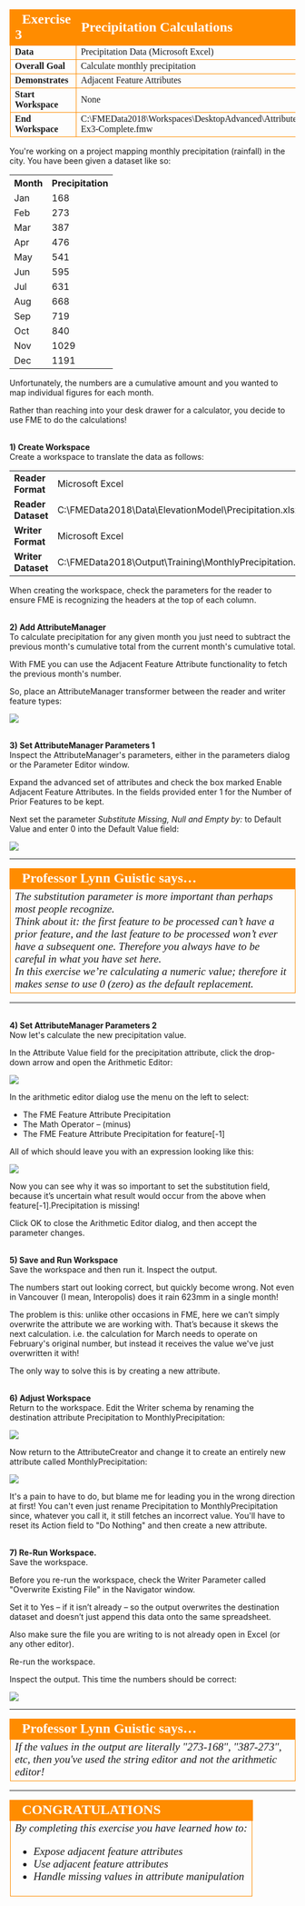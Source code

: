 <!--Exercise Section-->


<table style="border-spacing: 0px;border-collapse: collapse;font-family:serif">
<tr>
<td style="vertical-align:middle;background-color:darkorange;border: 2px solid darkorange">
<i class="fa fa-cogs fa-lg fa-pull-left fa-fw" style="color:white;padding-right: 12px;vertical-align:text-top"></i>
<span style="color:white;font-size:x-large;font-weight: bold">Exercise 3</span>
</td>
<td style="border: 2px solid darkorange;background-color:darkorange;color:white">
<span style="color:white;font-size:x-large;font-weight: bold">Precipitation Calculations</span>
</td>
</tr>

<tr>
<td style="border: 1px solid darkorange; font-weight: bold">Data</td>
<td style="border: 1px solid darkorange">Precipitation Data (Microsoft Excel)</td>
</tr>

<tr>
<td style="border: 1px solid darkorange; font-weight: bold">Overall Goal</td>
<td style="border: 1px solid darkorange">Calculate monthly precipitation</td>
</tr>

<tr>
<td style="border: 1px solid darkorange; font-weight: bold">Demonstrates</td>
<td style="border: 1px solid darkorange">Adjacent Feature Attributes</td>
</tr>

<tr>
<td style="border: 1px solid darkorange; font-weight: bold">Start Workspace</td>
<td style="border: 1px solid darkorange">None</td>
</tr>

<tr>
<td style="border: 1px solid darkorange; font-weight: bold">End Workspace</td>
<td style="border: 1px solid darkorange">C:\FMEData2018\Workspaces\DesktopAdvanced\Attributes-Ex3-Complete.fmw</td>
</tr>

</table>


You're working on a project mapping monthly precipitation (rainfall) in the city. You have been given a dataset like so:

<table>
<tr><th>Month</th><th>Precipitation</th></tr>
<tr><td>Jan</td><td>168</td></tr>
<tr><td>Feb</td><td>273</td></tr>
<tr><td>Mar</td><td>387</td></tr>
<tr><td>Apr</td><td>476</td></tr>
<tr><td>May</td><td>541</td></tr>
<tr><td>Jun</td><td>595</td></tr>
<tr><td>Jul</td><td>631</td></tr>
<tr><td>Aug</td><td>668</td></tr>
<tr><td>Sep</td><td>719</td></tr>
<tr><td>Oct</td><td>840</td></tr>
<tr><td>Nov</td><td>1029</td></tr>
<tr><td>Dec</td><td>1191</td></tr>
</table>

Unfortunately, the numbers are a cumulative amount and you wanted to map individual figures for each month. 

Rather than reaching into your desk drawer for a calculator, you decide to use FME to do the calculations!


<br>**1) Create Workspace**
<br>Create a workspace to translate the data as follows:

<table style="border: 0px">

<tr>
<td style="font-weight: bold">Reader Format</td>
<td style="">Microsoft Excel</td>
</tr>

<tr>
<td style="font-weight: bold">Reader Dataset</td>
<td style="">C:\FMEData2018\Data\ElevationModel\Precipitation.xlsx</td>
</tr>

<tr>
<td style="font-weight: bold">Writer Format</td>
<td style="">Microsoft Excel</td>
</tr>

<tr>
<td style="font-weight: bold">Writer Dataset</td>
<td style="">C:\FMEData2018\Output\Training\MonthlyPrecipitation.xlsx</td>
</tr>

</table>

When creating the workspace, check the parameters for the reader to ensure FME is recognizing the headers at the top of each column.


<br>**2) Add AttributeManager**
<br>To calculate precipitation for any given month you just need to subtract the previous month's cumulative total from the current month's cumulative total.

With FME you can use the Adjacent Feature Attribute functionality to fetch the previous month's number.

So, place an AttributeManager transformer between the reader and writer feature types:

![](./Images/Img1.243.Ex3.InitialWorkspace.png)


<br>**3) Set AttributeManager Parameters 1**
<br>Inspect the AttributeManager's parameters, either in the parameters dialog or the Parameter Editor window. 

Expand the advanced set of attributes and check the box marked Enable Adjacent Feature Attributes. In the fields provided enter 1 for the Number of Prior Features to be kept.

Next set the parameter *Substitute Missing, Null and Empty by:* to Default Value and enter 0 into the Default Value field:

![](./Images/Img1.244.Ex3.AttributeManagerParameters1.png)

---

<table style="border-spacing: 0px">
<tr>
<td style="vertical-align:middle;background-color:darkorange;border: 2px solid darkorange">
<i class="fa fa-quote-left fa-lg fa-pull-left fa-fw" style="color:white;padding-right: 12px;vertical-align:text-top"></i>
<span style="color:white;font-size:x-large;font-weight: bold;font-family:serif">Professor Lynn Guistic says…</span>
</td>
</tr>

<tr>
<td style="border: 1px solid darkorange">
<span style="font-family:serif; font-style:italic; font-size:larger">
The substitution parameter is more important than perhaps most people recognize.
<br>Think about it: the first feature to be processed can’t have a prior feature,
and the last feature to be processed won’t ever have a subsequent one. Therefore you always have to be careful in what you have set here. 
<br>In this exercise we’re calculating a numeric value; therefore it makes sense to use 0 (zero) as the
default replacement.
</span>
</td>
</tr>
</table>

---

<br>**4) Set AttributeManager Parameters 2**
<br>Now let's calculate the new precipitation value.

In the Attribute Value field for the precipitation attribute, click the drop-down arrow and open the Arithmetic Editor:

![](./Images/Img1.245.Ex3.AttributeManagerParameters2.png)

In the arithmetic editor dialog use the menu on the left to select:

- The FME Feature Attribute Precipitation
- The Math Operator – (minus)
- The FME Feature Attribute Precipitation for feature[-1]

All of which should leave you with an expression looking like this:

![](./Images/Img1.246.Ex3.AttributeManagerArithmeticCalculation.png)

Now you can see why it was so important to set the substitution field, because it’s uncertain what result would occur from the above when feature[-1].Precipitation is missing!

Click OK to close the Arithmetic Editor dialog, and then accept the parameter changes.


<br>**5) Save and Run Workspace**
<br>Save the workspace and then run it. Inspect the output.

The numbers start out looking correct, but quickly become wrong. Not even in Vancouver (I mean, Interopolis) does it rain 623mm in a single month!

The problem is this: unlike other occasions in FME, here we can’t simply overwrite the attribute we are working with. That’s because it skews the next calculation. i.e. the calculation for March needs to operate on February's original number, but instead it receives the value we've just overwritten it with!

The only way to solve this is by creating a new attribute.


<br>**6) Adjust Workspace**
<br>Return to the workspace. Edit the Writer schema by renaming the destination attribute Precipitation to MonthlyPrecipitation:

![](./Images/Img1.247.Ex3.UpdatedWriterSchema.png)

Now return to the AttributeCreator and change it to create an entirely new attribute called MonthlyPrecipitation:

![](./Images/Img1.248.Ex3.UpdatedAttributeManager.png)

It's a pain to have to do, but blame me for leading you in the wrong direction at first! You can't even just rename Precipitation to MonthlyPrecipitation since, whatever you call it, it still fetches an incorrect value. You'll have to reset its Action field to "Do Nothing" and then create a new attribute.


<br>**7) Re-Run Workspace.**
<br>Save the workspace.

Before you re-run the workspace, check the Writer Parameter called "Overwrite Existing File" in the Navigator window.

Set it to Yes – if it isn’t already – so the output overwrites the destination dataset and doesn’t just append this data onto the same spreadsheet.

Also make sure the file you are writing to is not already open in Excel (or any other editor).

Re-run the workspace.

Inspect the output. This time the numbers should be correct:

![](./Images/Img1.249.Ex3.OutputData.png)

---

<table style="border-spacing: 0px">
<tr>
<td style="vertical-align:middle;background-color:darkorange;border: 2px solid darkorange">
<i class="fa fa-quote-left fa-lg fa-pull-left fa-fw" style="color:white;padding-right: 12px;vertical-align:text-top"></i>
<span style="color:white;font-size:x-large;font-weight: bold;font-family:serif">Professor Lynn Guistic says…</span>
</td>
</tr>

<tr>
<td style="border: 1px solid darkorange">
<span style="font-family:serif; font-style:italic; font-size:larger">
If the values in the output are literally "273-168", "387-273", etc, then you've used the string editor and not the arithmetic editor!
</span>
</td>
</tr>
</table>

---

<!--Exercise Congratulations Section--> 

<table style="border-spacing: 0px">
<tr>
<td style="vertical-align:middle;background-color:darkorange;border: 2px solid darkorange">
<i class="fa fa-thumbs-o-up fa-lg fa-pull-left fa-fw" style="color:white;padding-right: 12px;vertical-align:text-top"></i>
<span style="color:white;font-size:x-large;font-weight: bold;font-family:serif">CONGRATULATIONS</span>
</td>
</tr>

<tr>
<td style="border: 1px solid darkorange">
<span style="font-family:serif; font-style:italic; font-size:larger">
By completing this exercise you have learned how to:
<ul><li>Expose adjacent feature attributes</li>
<li>Use adjacent feature attributes</li>
<li>Handle missing values in attribute manipulation</li></ul>
</span>
</td>
</tr>
</table>